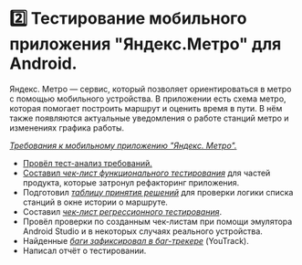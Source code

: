 # 2️⃣ Тестирование мобильного приложения "Яндекс.Метро" для Android.
Яндекс. Метро — сервис, который позволяет ориентироваться в метро с помощью мобильного устройства. В приложении есть схема метро, которая помогает построить маршрут и оценить время в пути. 
В нём также появляются актуальные уведомления о работе станций метро и изменениях графика работы.

<a href="https://drive.google.com/file/d/1_cafC8fnOtM5RFcgGzMxykP9QmCU_v96/view?usp=drive_link">_Требования к мобильному приложению "Яндекс. Метро"._

* Провёл тест-анализ требований.
* Составил  <a href="https://docs.google.com/spreadsheets/d/15Wtdry0kNiYG_3gKH3LHbuFOUI8bhMPi/edit?usp=drive_link&ouid=106897186254420061142&rtpof=true&sd=true">_чек-лист функционального тестирования_</a> для частей продукта, которые затронул рефакторинг приложения.
* Подготовил  <a href="https://docs.google.com/spreadsheets/d/1CHjF7aY-mdwHPB4lK08MyAbFuVgd14HF/edit?usp=drive_link&ouid=106897186254420061142&rtpof=true&sd=true">_таблицу принятия решений_</a> для проверки логики списка станций в окне истории о маршруте.
* Составил  <a href="https://docs.google.com/spreadsheets/d/1e5_vvkEtaLTzApuVSW-hyiSKr0mPpRRg/edit?usp=drive_link&ouid=106897186254420061142&rtpof=true&sd=true">_чек-лист регрессионного тестирования_</a>.
* Провёл проверки по созданным чек-листам при помощи эмулятора Android Studio и в некоторых случаях реального устройства. 
* Найденные  <a href="https://nesterenkopv.youtrack.cloud/issues?q=tag:%20%7B%D0%AF%D0%BD%D0%B4%D0%B5%D0%BA%D1%81%20%D0%9C%D0%B5%D1%82%D1%80%D0%BE.%20%D0%9F%D1%80%D0%BE%D0%B5%D0%BA%D1%82%203-%D0%B3%D0%BE%20%D1%81%D0%BF%D1%80%D0%B8%D0%BD%D1%82%D0%B0.%7D">_баги зафиксировал в баг-трекере_</a> (YouTrack).
* Написал отчёт о тестировании.
